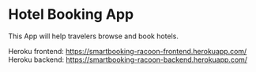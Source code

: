 # Hotel Booking App

This App will help travelers browse and book hotels.

Heroku frontend: https://smartbooking-racoon-frontend.herokuapp.com/
Heroku backend: https://smartbooking-racoon-backend.herokuapp.com/
